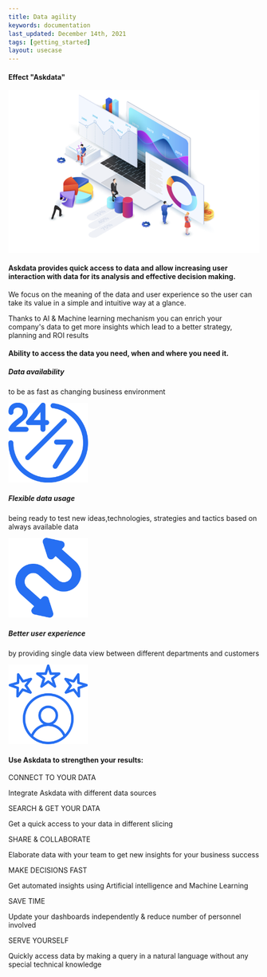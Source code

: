 ```yaml
---
title: Data agility
keywords: documentation
last_updated: December 14th, 2021
tags: [getting_started]
layout: usecase
---
```


#### Effect "Askdata"

<img src="/media/use-cases/icons/dashboards.png" class="image-doc p-3">

#### Askdata provides quick access to data and allow increasing user interaction with data for its analysis and effective decision making. 

We focus on the meaning of the data and user experience so the user can take its value in a simple and intuitive way at a glance.  

Thanks to AI & Machine learning mechanism you can enrich your company's data to get more insights which lead to a  better strategy, planning and ROI results

#### Ability to access the data you need, when and where you need it.

<div class="row">
  <div class="col-sm-4">
    <div class="card">
      <div class="card-body text-center">
        <h5 class="card-title">Data availability</h5>
        <p class="card-text">to be as fast as changing business environment</p>
         <img src="/media/use-cases/icons/agility_1.png" class="card-img" alt="Sales Accuracy" style="max-width:160px">
      </div>
    </div>
  </div>
  <div class="col-sm-4">
    <div class="card">
      <div class="card-body text-center">
        <h5 class="card-title">Flexible data usage</h5>
        <p class="card-text">being ready to test new ideas,technologies, strategies and tactics based on always available data</p>
        <img src="/media/use-cases/icons/agility_2.png" class="card-img" alt="Sales Accuracy" style="max-width:160px">
      </div>
    </div>
  </div>
    <div class="col-sm-4">
    <div class="card">
      <div class="card-body text-center">
        <h5 class="card-title">Better user experience</h5>
        <p class="card-text">by providing single data view between different departments and customers</p>
        <img src="/media/use-cases/icons/agility_3.png" class="card-img" alt="Sales Accuracy" style="max-width:160px">
      </div>
    </div>
  </div>
</div>

#### Use Askdata to strengthen your results:

CONNECT TO YOUR DATA

Integrate Askdata with different data sources 

SEARCH & GET YOUR DATA

Get a quick access to your data in different slicing 

SHARE & COLLABORATE

Elaborate data with your team to get new insights for your business success 

MAKE DECISIONS FAST

Get automated insights using Artificial intelligence and Machine Learning

SAVE TIME

Update your dashboards independently & reduce number of personnel involved 

SERVE YOURSELF

Quickly access data by making a query in a natural language without any special technical knowledge 
